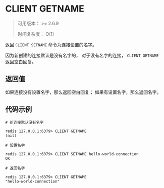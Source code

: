 # CLIENT GETNAME

> 可用版本： >= 2.6.9
>
> 时间复杂度： O(1)

返回 `CLIENT SETNAME` 命令为连接设置的名字。

因为新创建的连接默认是没有名字的， 对于没有名字的连接， `CLIENT GETNAME` 返回空白回复。

## 返回值

如果连接没有设置名字，那么返回空白回复； 如果有设置名字，那么返回名字。

## 代码示例

```
# 新连接默认没有名字

redis 127.0.0.1:6379> CLIENT GETNAME
(nil)

# 设置名字

redis 127.0.0.1:6379> CLIENT SETNAME hello-world-connection
OK

# 返回名字

redis 127.0.0.1:6379> CLIENT GETNAME
"hello-world-connection"
```
